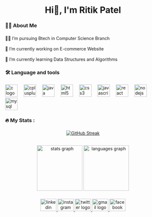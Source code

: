 <h1 align="center">Hi👋, I'm Ritik Patel</h1>

###

<h3 align="left">👩‍💻  About Me</h3>

###

<p align="left">🧑‍🎓 I’m pursuing Btech in Computer Science Branch<br><br>🔭 I’m currently working on E-commerce Website<br><br>🌱 I’m currently learning Data Structures and Algorithms</p>

###

<h3 align="left">🛠 Language and tools</h3>

###

<div align="left">
  <img src="https://cdn.jsdelivr.net/gh/devicons/devicon/icons/c/c-original.svg" height="40" alt="c logo"  />
  <img width="12" />
  <img src="https://cdn.jsdelivr.net/gh/devicons/devicon/icons/cplusplus/cplusplus-original.svg" height="40" alt="cplusplus logo"  />
  <img width="12" />
  <img src="https://cdn.jsdelivr.net/gh/devicons/devicon/icons/java/java-original.svg" height="40" alt="java logo"  />
  <img width="12" />
  <img src="https://cdn.jsdelivr.net/gh/devicons/devicon/icons/html5/html5-original.svg" height="40" alt="html5 logo"  />
  <img width="12" />
  <img src="https://cdn.jsdelivr.net/gh/devicons/devicon/icons/css3/css3-original.svg" height="40" alt="css3 logo"  />
  <img width="12" />
  <img src="https://cdn.jsdelivr.net/gh/devicons/devicon/icons/javascript/javascript-original.svg" height="40" alt="javascript logo"  />
  <img width="12" />
  <img src="https://cdn.jsdelivr.net/gh/devicons/devicon/icons/react/react-original.svg" height="40" alt="react logo"  />
  <img width="12" />
  <img src="https://cdn.jsdelivr.net/gh/devicons/devicon/icons/nodejs/nodejs-original.svg" height="40" alt="nodejs logo"  />
  <img width="12" />
  <img src="https://cdn.jsdelivr.net/gh/devicons/devicon/icons/mysql/mysql-original.svg" height="40" alt="mysql logo"  />
</div>

###

<h3 align="left">🔥   My Stats :</h3>

###

<div align="center">

   <a href="https://git.io/streak-stats"><img src="https://streak-stats.demolab.com?user=ritikpatelofficial&theme=transparent&hide_border=true" alt="GitHub Streak" /> </a>

  
  <br><img src="https://github-readme-stats.vercel.app/api?username=ritikpatelofficial&hide_title=false&hide_rank=false&show_icons=false&include_all_commits=true&count_private=true&disable_animations=false&theme=cobalt2&locale=en&hide_border=false&order=1" height="147" alt="stats graph"  />
  <img src="https://github-readme-stats.vercel.app/api/top-langs?username=ritikpatelofficial&locale=en&hide_title=false&layout=compact&card_width=320&langs_count=5&theme=cobalt2&hide_border=false&order=2" height="147" alt="languages graph"  />
</div>

###

<div align="center">
  <a href="https://www.linkedin.com/in/ritikpatelofficial/" target="_blank">
    <img src="https://raw.githubusercontent.com/maurodesouza/profile-readme-generator/master/src/assets/icons/social/linkedin/default.svg" width="52" height="40" alt="linkedin logo"  />
  </a>
  <a href="https://www.instagram.com/ritikk.patel/" target="_blank">
    <img src="https://raw.githubusercontent.com/maurodesouza/profile-readme-generator/master/src/assets/icons/social/instagram/default.svg" width="52" height="40" alt="instagram logo"  />
  </a>
  <a href="https://twitter.com/ritikpatelrp" target="_blank">
    <img src="https://raw.githubusercontent.com/maurodesouza/profile-readme-generator/master/src/assets/icons/social/twitter/default.svg" width="52" height="40" alt="twitter logo"  />
  </a>
  <a href="ritikpatelofficial@gmail.com" target="_blank">
    <img src="https://raw.githubusercontent.com/maurodesouza/profile-readme-generator/master/src/assets/icons/social/gmail/default.svg" width="52" height="40" alt="gmail logo"  />
  </a>
  <a href="https://www.facebook.com/ritikpatelofficial" target="_blank">
    <img src="https://raw.githubusercontent.com/maurodesouza/profile-readme-generator/master/src/assets/icons/social/facebook/default.svg" width="52" height="40" alt="facebook logo"  />
  </a>
</div>

###
